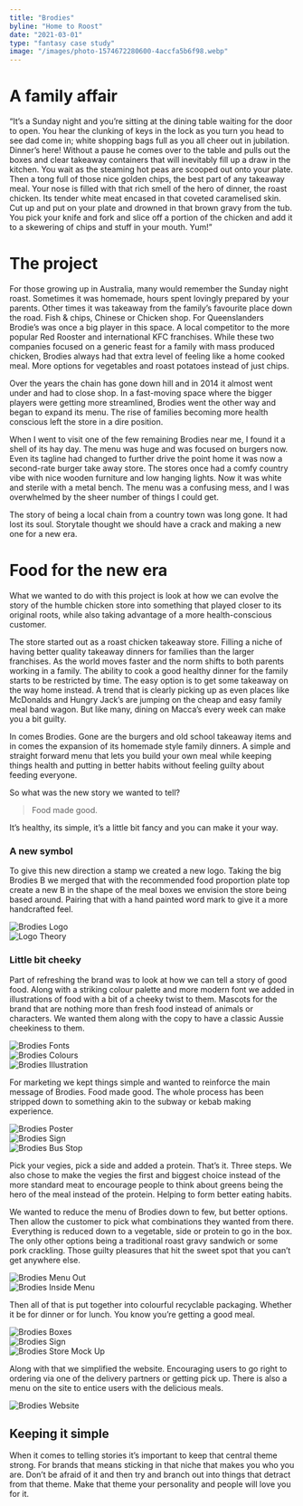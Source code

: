 ```yaml
---
title: "Brodies"
byline: "Home to Roost"
date: "2021-03-01"
type: "fantasy case study"
image: "/images/photo-1574672280600-4accfa5b6f98.webp"
---
```


# A family affair

“It’s a Sunday night and you’re sitting at the dining table waiting for the door to open. You hear the clunking of keys in the lock as you turn you head to see dad come in; white shopping bags full as you all cheer out in jubilation. Dinner’s here! Without a pause he comes over to the table and pulls out the boxes and clear takeaway containers that will inevitably fill up a draw in the kitchen. You wait as the steaming hot peas are scooped out onto your plate. Then a tong full of those nice golden chips, the best part of any takeaway meal. Your nose is filled with that rich smell of the hero of dinner, the roast chicken. Its tender white meat encased in that coveted caramelised skin. Cut up and put on your plate and drowned in that brown gravy from the tub. You pick your knife and fork and slice off a portion of the chicken and add it to a skewering of chips and stuff in your mouth. Yum!”

# The project

For those growing up in Australia, many would remember the Sunday night roast. Sometimes it was homemade, hours spent lovingly prepared by your parents. Other times it was takeaway from the family’s favourite place down the road. Fish & chips, Chinese or Chicken shop. For Queenslanders Brodie’s was once a big player in this space. A local competitor to the more popular Red Rooster and international KFC franchises. While these two companies focused on a generic feast for a family with mass produced chicken, Brodies always had that extra level of feeling like a home cooked meal. More options for vegetables and roast potatoes instead of just chips.

Over the years the chain has gone down hill and in 2014 it almost went under and had to close shop. In a fast-moving space where the bigger players were getting more streamlined, Brodies went the other way and began to expand its menu. The rise of families becoming more health conscious left the store in a dire position.

When I went to visit one of the few remaining Brodies near me, I found it a shell of its hay day. The menu was huge and was focused on burgers now. Even its tagline had changed to further drive the point home it was now a second-rate burger take away store. The stores once had a comfy country vibe with nice wooden furniture and low hanging lights. Now it was white and sterile with a metal bench. The menu was a confusing mess, and I was overwhelmed by the sheer number of things I could get.

The story of being a local chain from a country town was long gone. It had lost its soul. Storytale thought we should have a crack and making a new one for a new era.

# Food for the new era

What we wanted to do with this project is look at how we can evolve the story of the humble chicken store into something that played closer to its original roots, while also taking advantage of a more health-conscious customer.

The store started out as a roast chicken takeaway store. Filling a niche of having better quality takeaway dinners for families than the larger franchises. As the world moves faster and the norm shifts to both parents working in a family. The ability to cook a good healthy dinner for the family starts to be restricted by time. The easy option is to get some takeaway on the way home instead. A trend that is clearly picking up as even places like McDonalds and Hungry Jack’s are jumping on the cheap and easy family meal band wagon. But like many, dining on Macca’s every week can make you a bit guilty.

In comes Brodies. Gone are the burgers and old school takeaway items and in comes the expansion of its homemade style family dinners. A simple and straight forward menu that lets you build your own meal while keeping things health and putting in better habits without feeling guilty about feeding everyone.

So what was the new story we wanted to tell?

> Food made good.

It’s healthy, its simple, it’s a little bit fancy and you can make it your way.

### A new symbol

To give this new direction a stamp we created a new logo. Taking the big Brodies B we merged that with the recommended food proportion plate top create a new B in the shape of the meal boxes we envision the store being based around. Pairing that with a hand painted word mark to give it a more handcrafted feel.


<img src="/images/case-studies/brodies/brodies-core-logo.png" alt="Brodies Logo" title="Brodies Proposed Logo"/>
<br/>
<img src="/images/case-studies/brodies/brodies_logo-theory.png" alt="Logo Theory" title="Logo Theory"/>


### Little bit cheeky

Part of refreshing the brand was to look at how we can tell a story of good food. Along with a striking colour palette and more modern font we added in illustrations of food with a bit of a cheeky twist to them. Mascots for the brand that are nothing more than fresh food instead of animals or characters. We wanted them along with the copy to have a classic Aussie cheekiness to them.

<img src="/images/case-studies/brodies/brodies_fonts.png" alt="Brodies Fonts" title="Brodies Fonts"/>
<br/>
<img src="/images/case-studies/brodies/brodies_colours.png" alt="Brodies Colours" title="Brodies Colours"/>
<br/>
<img src="/images/case-studies/brodies/brodies_illustrations.png" alt="Brodies Illustration" title="Brodies Illustrations"/>

For marketing we kept things simple and wanted to reinforce the main message of Brodies. Food made good. The whole process has been stripped down to something akin to the subway or kebab making experience.

<img src="/images/case-studies/brodies/brodies-poster.png" alt="Brodies Poster" title="Brodies Poster"/>
<br/>
<img src="/images/case-studies/brodies/brodies-sign.png" alt="Brodies Sign" title="Brodies Sign"/>
<br/>
<img src="/images/case-studies/brodies/brodies-busstop.png" alt="Brodies Bus Stop" title="Brodies Bus Stop"/>

Pick your vegies, pick a side and added a protein. That’s it. Three steps. We also chose to make the vegies the first and biggest choice instead of the more standard meat to encourage people to think about greens being the hero of the meal instead of the protein. Helping to form better eating habits.

We wanted to reduce the menu of Brodies down to few, but better options. Then allow the customer to pick what combinations they wanted from there.  Everything is reduced down to a vegetable, side or protein to go in the box. The only other options being a traditional roast gravy sandwich or some pork crackling. Those guilty pleasures that hit the sweet spot that you can’t get anywhere else.

<img src="/images/case-studies/brodies/brodies-menu-out.png" alt="Brodies Menu Out" title="Brodies Menu Out"/>
<br/>
<img src="/images/case-studies/brodies/brodies-menu-out.png" alt="Brodies Inside Menu" title="Brodies Menu In"/>

Then all of that is put together into colourful recyclable packaging. Whether it be for dinner or for lunch. You know you’re getting a good meal.

<img src="/images/case-studies/brodies/brodies-boxes.png" alt="Brodies Boxes" title="Brodies Boxes"/>
<br/>
<img src="/images/case-studies/brodies/brodies-sign.png" alt="Brodies Sign" title="Brodies Sign"/>
<br/>
<img src="/images/case-studies/brodies/brodies-store.png" alt="Brodies Store Mock Up" title="Brodies Store Mock Up"/>

Along with that we simplified the website. Encouraging users to go right to ordering via one of the delivery partners or getting pick up. There is also a menu on the site to entice users with the delicious meals.

<img src="/images/case-studies/brodies/brodies-website.png" alt="Brodies Website" title="Brodies Website"/>

## Keeping it simple

When it comes to telling stories it’s important to keep that central theme strong. For brands that means sticking in that niche that makes you who you are. Don’t be afraid of it and then try and branch out into things that detract from that theme. Make that theme your personality and people will love you for it.
